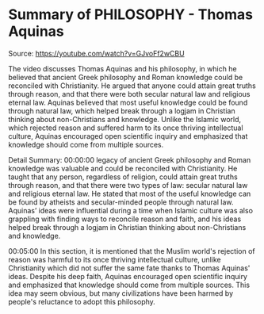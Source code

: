 # Summary of PHILOSOPHY - Thomas Aquinas

Source: https://youtube.com/watch?v=GJvoFf2wCBU

The video discusses Thomas Aquinas and his philosophy, in which he believed that ancient Greek philosophy and Roman knowledge could be reconciled with Christianity. He argued that anyone could attain great truths through reason, and that there were both secular natural law and religious eternal law. Aquinas believed that most useful knowledge could be found through natural law, which helped break through a logjam in Christian thinking about non-Christians and knowledge. Unlike the Islamic world, which rejected reason and suffered harm to its once thriving intellectual culture, Aquinas encouraged open scientific inquiry and emphasized that knowledge should come from multiple sources.

Detail Summary: 
00:00:00
legacy of ancient Greek philosophy and Roman knowledge was valuable and could be reconciled with Christianity. He taught that any person, regardless of religion, could attain great truths through reason, and that there were two types of law: secular natural law and religious eternal law. He stated that most of the useful knowledge can be found by atheists and secular-minded people through natural law. Aquinas’ ideas were influential during a time when Islamic culture was also grappling with finding ways to reconcile reason and faith, and his ideas helped break through a logjam in Christian thinking about non-Christians and knowledge.

00:05:00
In this section, it is mentioned that the Muslim world's rejection of reason was harmful to its once thriving intellectual culture, unlike Christianity which did not suffer the same fate thanks to Thomas Aquinas' ideas. Despite his deep faith, Aquinas encouraged open scientific inquiry and emphasized that knowledge should come from multiple sources. This idea may seem obvious, but many civilizations have been harmed by people's reluctance to adopt this philosophy.

